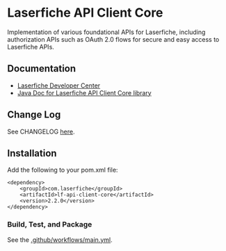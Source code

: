 # Laserfiche API Client Core

Implementation of various foundational APIs for Laserfiche, including authorization APIs such as OAuth 2.0 flows for secure and easy access to Laserfiche APIs.

## Documentation

- [Laserfiche Developer Center](https://developer.laserfiche.com/)
- [Java Doc for Laserfiche API Client Core library](https://s01.oss.sonatype.org/service/local/repositories/releases/archive/com/laserfiche/lf-api-client-core/2.2.0/lf-api-client-core-2.2.0-javadoc.jar/!/index.html)

## Change Log

See CHANGELOG [here](https://github.com/Laserfiche/lf-api-client-core-java/blob/HEAD/CHANGELOG.md).

## Installation

Add the following to your pom.xml file:

```
<dependency>
    <groupId>com.laserfiche</groupId>
    <artifactId>lf-api-client-core</artifactId>
    <version>2.2.0</version>
</dependency>
```

### Build, Test, and Package

See the [.github/workflows/main.yml](https://github.com/Laserfiche/lf-api-client-core-java/blob/HEAD/.github/workflows/main.yml).